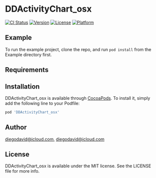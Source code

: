 # DDActivityChart_osx

[![CI Status](https://img.shields.io/travis/diegodavid@icloud.com/DDActivityChart_osx.svg?style=flat)](https://travis-ci.org/diegodavid@icloud.com/DDActivityChart_osx)
[![Version](https://img.shields.io/cocoapods/v/DDActivityChart_osx.svg?style=flat)](https://cocoapods.org/pods/DDActivityChart_osx)
[![License](https://img.shields.io/cocoapods/l/DDActivityChart_osx.svg?style=flat)](https://cocoapods.org/pods/DDActivityChart_osx)
[![Platform](https://img.shields.io/cocoapods/p/DDActivityChart_osx.svg?style=flat)](https://cocoapods.org/pods/DDActivityChart_osx)

## Example

To run the example project, clone the repo, and run `pod install` from the Example directory first.

## Requirements

## Installation

DDActivityChart_osx is available through [CocoaPods](https://cocoapods.org). To install
it, simply add the following line to your Podfile:

```ruby
pod 'DDActivityChart_osx'
```

## Author

diegodavid@icloud.com, diegodavid@icloud.com

## License

DDActivityChart_osx is available under the MIT license. See the LICENSE file for more info.

